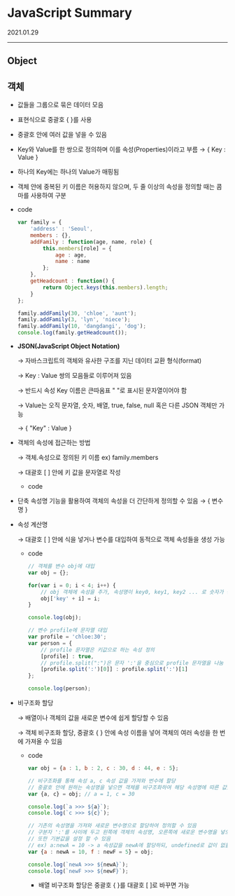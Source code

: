 # JavaScript Summary
2021.01.29

---------------------------------------
## Object

## 객체

- 값들을 그룹으로 묶은 데이터 모음
- 표현식으로 중괄호 { }를 사용
- 중괄호 안에 여러 값을 넣을 수 있음
- Key와 Value를 한 쌍으로 정의하며 이를 속성(Properties)이라고 부름 → { Key : Value }
- 하나의 Key에는 하나의 Value가 매핑됨
- 객체 안에 중복된 키 이름은 허용하지 않으며, 두 줄 이상의 속성을 정의할 때는 콤마를 사용하여 구분
- code

    ```jsx
    var family = {
    	'address' : 'Seoul',
    	members : {},
    	addFamily : function(age, name, role) {
    		this.members[role] = {
    			age : age,
    			name : name
    		};
    	},
    	getHeadcount : function() {
    		return Object.keys(this.members).length;
    	}
    };

    family.addFamily(30, 'chloe', 'aunt');
    family.addFamily(3, 'lyn', 'niece');
    family.addFamily(10, 'dangdangi', 'dog');
    console.log(family.getHeadcount());
    ```

- **JSON(JavaScript Object Notation)**

    → 자바스크립트의 객체와 유사한 구조를 지닌 데이터 교환 형식(format)

    → Key : Value 쌍의 모음들로 이루어져 있음

    → 반드시 속성 Key 이름은 큰따옴표 " "로 표시된 문자열이어야 함

    → Value는 오직 문자열, 숫자, 배열, true, false, null 혹은 다른 JSON 객체만 가능

    → { "Key" : Value }

- 객체의 속성에 접근하는 방법

    → 객체.속성으로 정의된 키 이름 ex) family.members

    → 대괄호 [ ] 안에 키 값을 문자열로 작성

    - code

- 단축 속성명 기능을 활용하여 객체의 속성을 더 간단하게 정의할 수 있음 → { 변수명 }
- 속성 계산명

    → 대괄호 [ ] 안에 식을 넣거나 변수를 대입하여 동적으로 객체 속성들을 생성 가능

    - code

        ```jsx
        // 객체를 변수 obj에 대입
        var obj = {};

        for(var i = 0; i < 4; i++) {
            // obj 객체에 속성을 추가, 속성명이 key0, key1, key2 ... 로 숫자가 증가되도록 정의
            obj['key' + i] = i;
        }

        console.log(obj);

        // 변수 profile에 문자열 대입
        var profile = 'chloe:30';
        var person = {
            // profile 문자열은 키값으로 하는 속성 정의 
            [profile] : true,
            // profile.split(":")은 문자 ':'을 중심으로 profile 문자열을 나눔
            [profile.split(':')[0]] : profile.split(':')[1]
        };

        console.log(person);
        ```

- 비구조화 할당

    → 배열이나 객체의 값을 새로운 변수에 쉽게 할당할 수 있음

    → 객체 비구조화 할당, 중괄호 { } 안에 속성 이름을 넣어 객체의 여러 속성을 한 번에 가져올 수 있음

    - code

        ```jsx
        var obj = {a : 1, b : 2, c : 30, d : 44, e : 5};

        // 비구조화를 통해 속성 a, c 속성 값을 가져와 번수에 할당
        // 중괄호 안에 원하는 속성명을 넣으면 객체를 비구조화하여 해당 속성명에 따른 값을 각 변수에 할당
        var {a, c} = obj; // a = 1, c = 30

        console.log(`a >>> ${a}`);
        console.log(`c >>> ${c}`);

        // 기존의 속성명을 가져와 새로운 변수명으로 할당하여 정의할 수 있음
        // 구분자 ':'를 사이에 두고 왼쪽에 객체의 속성명, 오른쪽에 새로운 변수명을 넣으면 됨
        // 또한 기본값을 설정 할 수 있음 
        // ex) a:newA = 10 -> a 속성값을 newA에 할당하되, undefined로 값이 없을 경우 기본값 10을 할당
        var {a : newA = 10, f : newF = 5} = obj;

        console.log(`newA >>> ${newA}`);
        console.log(`newF >>> ${newF}`);
        ```

        - 배열 비구조화 할당은 중괄호 { }를 대괄호 [ ]로 바꾸면 가능